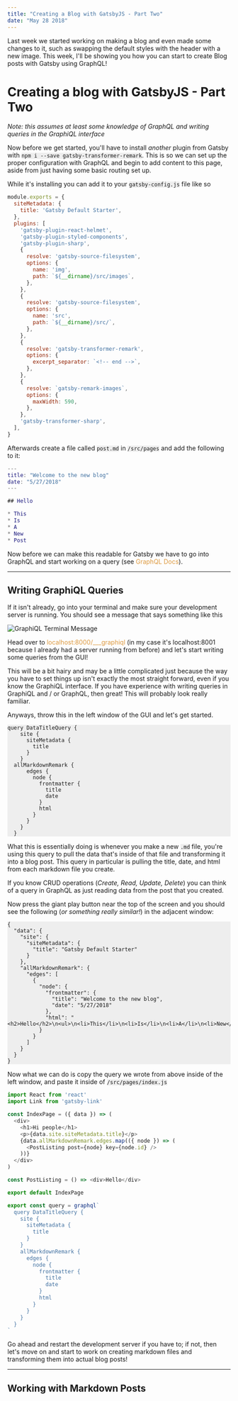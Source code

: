 ```yaml
---
title: "Creating a Blog with GatsbyJS - Part Two"
date: "May 28 2018"
---
```


Last week we started working on making a blog and even made some changes to it, such as swapping the default styles with the header with a new image. This week, I'll be showing you how you can start to create Blog posts with Gatsby using GraphQL!

<!-- end -->

<style>
  a {
    color: rgb(221, 153, 63);
    text-decoration: none;
    position: relative;
  }

  a:before {
  content: "";
  position: absolute;
  width: 100%;
  height: 2px;
  bottom: 0;
  left: 0;
  background-color: rgb(221, 153,53);
  visibility: hidden;
  -webkit-transform: scaleX(0);
  transform: scaleX(0);
  -webkit-transition: all 0.3s ease-in-out 0s;
  transition: all 0.3s ease-in-out 0s;
  margin: 0 0 -2px 0;
}

a:hover:before {
  visibility: visible;
  -webkit-transform: scaleX(1);
  transform: scaleX(1);
}

pre {
  background: #eee
}

code {
  background: #eee
}
</style>

# Creating a blog with GatsbyJS - Part Two

_Note: this assumes at least some knowledge of GraphQL and writing queries in the GraphiQL interface_

Now before we get started, you'll have to install _another_ plugin from Gatsby with `npm i --save gatsby-transformer-remark`. This is so we can set up the proper configuration with GraphQL and begin to add content to this page, aside from just having some basic routing set up.

While it's installing you can add it to your `gatsby-config.js` file like so

```jsx
module.exports = {
  siteMetadata: {
    title: 'Gatsby Default Starter',
  },
  plugins: [
    'gatsby-plugin-react-helmet',
    'gatsby-plugin-styled-components',
    'gatsby-plugin-sharp',
    {
      resolve: 'gatsby-source-filesystem',
      options: {
        name: 'img',
        path: `${__dirname}/src/images`,
      },
    },
    {
      resolve: 'gatsby-source-filesystem',
      options: {
        name: 'src',
        path: `${__dirname}/src/`,
      },
    },
    {
      resolve: 'gatsby-transformer-remark',
      options: {
        excerpt_separator: `<!-- end -->`,
      },
    },
    {
      resolve: `gatsby-remark-images`,
      options: {
        maxWidth: 590,
      },
    },
    'gatsby-transformer-sharp',
  ],
}
```

Afterwards create a file called `post.md` in `/src/pages` and add the following to it:

```m
---
title: "Welcome to the new blog"
date: "5/27/2018"
---

## Hello

* This
* Is
* A
* New
* Post
```

Now before we can make this readable for Gatsby we have to go into GraphQL and start working on a query (see [GraphQL Docs](https://graphql.org/learn/queries/)).

---

## Writing GraphiQL Queries

If it isn't already, go into your terminal and make sure your development server is running. You should see a message that says something like this

![GraphiQL Terminal Message](https://i.imgur.com/m3Gcbec.png)

Head over to [localhost:8000/\_\_\_graphiql](localhost:8000/graphiql) (in my case it's localhost:8001 because I already had a server running from before) and let's start writing some queries from the GUI!

This will be a bit hairy and may be a little complicated just because the way you have to set things up isn't exactly the most straight forward, even if you know the GraphiQL interface. If you have experience with writing queries in GraphiQL and / or GraphQL, then great! This will probably look really familiar.

Anyways, throw this in the left window of the GUI and let's get started.

```
query DataTitleQuery {
    site {
      siteMetadata {
        title
      }
    }
  allMarkdownRemark {
      edges {
        node {
          frontmatter {
            title
            date
          }
          html
        }
      }
    }
  }
```

What this is essentially doing is whenever you make a new `.md` file, you're using this query to pull the data that's inside of that file and transforming it into a blog post. This query in particular is pulling the title, date, and html from each markdown file you create.

If you know CRUD operations (_Create, Read, Update, Delete_) you can think of a query in GraphQL as just reading data from the post that you created.

Now press the giant play button near the top of the screen and you should see the following (_or something really similar!_) in the adjacent window:

```
{
  "data": {
    "site": {
      "siteMetadata": {
        "title": "Gatsby Default Starter"
      }
    },
    "allMarkdownRemark": {
      "edges": [
        {
          "node": {
            "frontmatter": {
              "title": "Welcome to the new blog",
              "date": "5/27/2018"
            },
            "html": "<h2>Hello</h2>\n<ul>\n<li>This</li>\n<li>Is</li>\n<li>A</li>\n<li>New</li>\n<li>Post</li>\n</ul>"
          }
        }
      ]
    }
  }
}
```

Now what we can do is copy the query we wrote from above inside of the left window, and paste it inside of `/src/pages/index.js`

```javascript
import React from 'react'
import Link from 'gatsby-link'

const IndexPage = ({ data }) => (
  <div>
    <h1>Hi people</h1>
    <p>{data.site.siteMetadata.title}</p>
    {data.allMarkdownRemark.edges.map(({ node }) => (
      <PostListing post={node} key={node.id} />
    ))}
  </div>
)

const PostListing = () => <div>Hello</div>

export default IndexPage

export const query = graphql`
  query DataTitleQuery {
    site {
      siteMetadata {
        title
      }
    }
    allMarkdownRemark {
      edges {
        node {
          frontmatter {
            title
            date
          }
          html
        }
      }
    }
  }
`
```

Go ahead and restart the development server if you have to; if not, then let's move on and start to work on creating markdown files and transforming them into actual blog posts!

---

## Working with Markdown Posts
